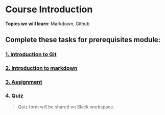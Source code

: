 # Course Introduction

**Topics we will learn:** Markdown, Github



## Complete these tasks for prerequisites module:


### [1. Introduction to Git](git.md)

### <a href="https://github.com/DevIncept/Prerequisite-Module/blob/master/Markdown.md" target="_blank">2. Introduction to markdown<a>

### [3. Assignment](Assignment.md)

### 4. Quiz 

> Quiz form will be shared on Slack workspace.

